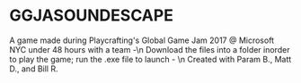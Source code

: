# GGJASOUNDESCAPE
A game made during Playcrafting's Global Game Jam 2017 @ Microsoft NYC under 48 hours with a team -\n
Download the files into a folder inorder to play the game; run the .exe file to launch - 
\n Created with Param B., Matt D., and Bill R.
